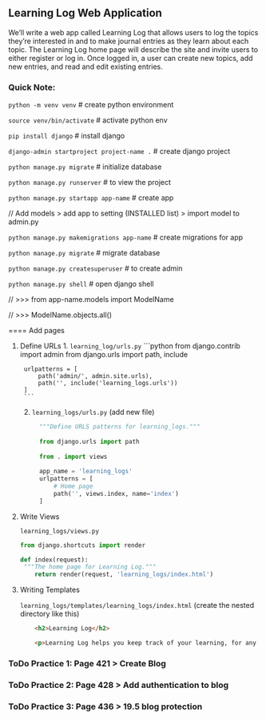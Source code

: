 ## Learning Log Web Application 

We’ll write a web app called Learning Log that allows users to
log the topics they’re interested in and to make journal entries as
they learn about each topic. The Learning Log home page will
describe the site and invite users to either register or log in. Once
logged in, a user can create new topics, add new entries, and read
and edit existing entries.

### Quick Note:
`python -m venv venv` # create python environment

`source venv/bin/activate` # activate python env

`pip install django` # install django

`django-admin startproject project-name .` # create django project

`python manage.py migrate` # initialize database

`python manage.py runserver` # to view the project

`python manage.py startapp app-name` # create app

// Add models > add app to setting (INSTALLED list) > import model to admin.py

`python manage.py makemigrations app-name` # create migrations for app

`python manage.py migrate` # migrate database

`python manage.py createsuperuser` # to create admin 

`python manage.py shell` # open django shell 

// >>> from app-name.models import ModelName

// >>> ModelName.objects.all()

==== Add pages
1. Define URLs
   1.
        `learning_log/urls.py`
        ```python
        from django.contrib import admin
        from django.urls import path, include
        
        urlpatterns = [
            path('admin/', admin.site.urls),
            path('', include('learning_logs.urls'))
        ]
        ```
   2. `learning_logs/urls.py` (add new file)
      ```python
        """Define URLS patterns for learning_logs."""
        
        from django.urls import path
        
        from . import views
        
        app_name = 'learning_logs'
        urlpatterns = [
            # Home page
            path('', views.index, name='index')
        ]
        ```

2. Write Views

    `learning_logs/views.py`
    ```python
    from django.shortcuts import render

    def index(request):
     """The home page for Learning Log."""
        return render(request, 'learning_logs/index.html')
    ```

3. Writing Templates

    `learning_logs/templates/learning_logs/index.html` (create the nested directory like this)
    ```html
        <h2>Learning Log</h2>

        <p>Learning Log helps you keep track of your learning, for any topic you're learning about.</p>
    ```

### ToDo Practice 1: Page 421 > Create Blog
### ToDo Practice 2: Page 428 > Add authentication to blog
### ToDo Practice 3: Page 436 > 19.5 blog protection